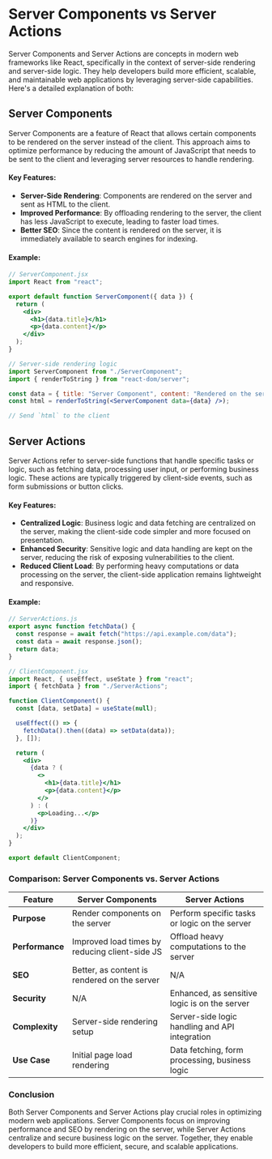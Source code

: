 # Server Components vs Server Actions

Server Components and Server Actions are concepts in modern web frameworks like React, specifically in the context of server-side rendering and server-side logic. They help developers build more efficient, scalable, and maintainable web applications by leveraging server-side capabilities. Here's a detailed explanation of both:

## Server Components

Server Components are a feature of React that allows certain components to be rendered on the server instead of the client. This approach aims to optimize performance by reducing the amount of JavaScript that needs to be sent to the client and leveraging server resources to handle rendering.

#### Key Features:

- **Server-Side Rendering**: Components are rendered on the server and sent as HTML to the client.
- **Improved Performance**: By offloading rendering to the server, the client has less JavaScript to execute, leading to faster load times.
- **Better SEO**: Since the content is rendered on the server, it is immediately available to search engines for indexing.

#### Example:

```jsx
// ServerComponent.jsx
import React from "react";

export default function ServerComponent({ data }) {
  return (
    <div>
      <h1>{data.title}</h1>
      <p>{data.content}</p>
    </div>
  );
}

// Server-side rendering logic
import ServerComponent from "./ServerComponent";
import { renderToString } from "react-dom/server";

const data = { title: "Server Component", content: "Rendered on the server" };
const html = renderToString(<ServerComponent data={data} />);

// Send `html` to the client
```

## Server Actions

Server Actions refer to server-side functions that handle specific tasks or logic, such as fetching data, processing user input, or performing business logic. These actions are typically triggered by client-side events, such as form submissions or button clicks.

#### Key Features:

- **Centralized Logic**: Business logic and data fetching are centralized on the server, making the client-side code simpler and more focused on presentation.
- **Enhanced Security**: Sensitive logic and data handling are kept on the server, reducing the risk of exposing vulnerabilities to the client.
- **Reduced Client Load**: By performing heavy computations or data processing on the server, the client-side application remains lightweight and responsive.

#### Example:

```jsx
// ServerActions.js
export async function fetchData() {
  const response = await fetch("https://api.example.com/data");
  const data = await response.json();
  return data;
}

// ClientComponent.jsx
import React, { useEffect, useState } from "react";
import { fetchData } from "./ServerActions";

function ClientComponent() {
  const [data, setData] = useState(null);

  useEffect(() => {
    fetchData().then((data) => setData(data));
  }, []);

  return (
    <div>
      {data ? (
        <>
          <h1>{data.title}</h1>
          <p>{data.content}</p>
        </>
      ) : (
        <p>Loading...</p>
      )}
    </div>
  );
}

export default ClientComponent;
```

### Comparison: Server Components vs. Server Actions

| Feature         | Server Components                              | Server Actions                                 |
| --------------- | ---------------------------------------------- | ---------------------------------------------- |
| **Purpose**     | Render components on the server                | Perform specific tasks or logic on the server  |
| **Performance** | Improved load times by reducing client-side JS | Offload heavy computations to the server       |
| **SEO**         | Better, as content is rendered on the server   | N/A                                            |
| **Security**    | N/A                                            | Enhanced, as sensitive logic is on the server  |
| **Complexity**  | Server-side rendering setup                    | Server-side logic handling and API integration |
| **Use Case**    | Initial page load rendering                    | Data fetching, form processing, business logic |

### Conclusion

Both Server Components and Server Actions play crucial roles in optimizing modern web applications. Server Components focus on improving performance and SEO by rendering on the server, while Server Actions centralize and secure business logic on the server. Together, they enable developers to build more efficient, secure, and scalable applications.
